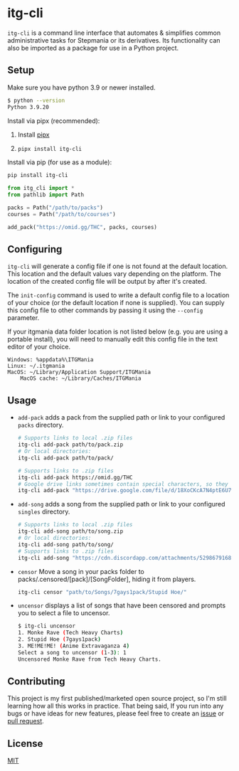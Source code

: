 # itg-cli

`itg-cli` is a command line interface that automates & simplifies common
administrative tasks for Stepmania or its derivatives. Its functionality can
also be imported as a package for use in a Python project.

## Setup

Make sure you have python 3.9 or newer installed.

```Bash
$ python --version
Python 3.9.20
```

Install via pipx (recommended):

1. Install [pipx](https://pipx.pypa.io/stable/)

2. ```Bash
   pipx install itg-cli
   ```

Install via pip (for use as a module):

```Bash
pip install itg-cli
```

```python
from itg_cli import *
from pathlib import Path

packs = Path("/path/to/packs")
courses = Path("/path/to/courses")

add_pack("https://omid.gg/THC", packs, courses)
```

## Configuring

`itg-cli` will generate a config file if one is not found at the default
location. This location and the default values vary depending on the platform.
The location of the created config file will be output by after it's created.

The `init-config` command is used to write a default config file to a location
of your choice (or the default location if none is supplied). You can supply
this config file to other commands by passing it using the `--config`
parameter.

If your itgmania data folder location is not listed below (e.g. you are using a
portable install), you will need to manually edit this config file in the text
editor of your choice.

```plaintext
Windows: %appdata%\ITGMania
Linux: ~/.itgmania
MacOS: ~/Library/Application Support/ITGMania
    MacOS cache: ~/Library/Caches/ITGMania
```

## Usage

* `add-pack` adds a pack from the supplied path or link to your configured `packs`
  directory.
  
    ```Bash
    # Supports links to local .zip files
    itg-cli add-pack path/to/pack.zip
    # Or local directories:
    itg-cli add-pack path/to/pack/

    # Supports links to .zip files
    itg-cli add-pack https://omid.gg/THC
    # Google drive links sometimes contain special characters, so they should be surrounded in quotes
    itg-cli add-pack "https://drive.google.com/file/d/18XoCKcA7N4ptE6U7wOJIJgfVwTAyuA10/view"
    ```

* `add-song` adds a song from the supplied path or link to your configured
  `singles` directory.

    ```Bash
    # Supports links to local .zip files
    itg-cli add-song path/to/song.zip
    # Or local directories:
    itg-cli add-song path/to/song/
    # Supports links to .zip files
    itg-cli add-song "https://cdn.discordapp.com/attachments/529867916833718294/1286510412262805524/Love_Bomb.zip?ex=66ee2bb0&is=66ecda30&hm=6c6ac229657a01b0f48995ed236a22889502c5407478cfe6151596f4355ca7b4&"
    ```

* `censor` Move a song in your packs folder to packs/.censored/\[pack]/\[SongFolder],
  hiding it from players.

    ```Bash
    itg-cli censor "path/to/Songs/7gays1pack/Stupid Hoe/"
    ```

* `uncensor` displays a list of songs that have been censored and prompts you to
  select a file to uncensor.

    ```Bash
    $ itg-cli uncensor
    1. Monke Rave (Tech Heavy Charts)
    2. Stupid Hoe (7gays1pack)
    3. ME!ME!ME! (Anime Extravaganza 4)
    Select a song to uncensor (1-3): 1
    Uncensored Monke Rave from Tech Heavy Charts.
    ```

## Contributing

This project is my first published/marketed open source project, so I'm still
learning how all this works in practice. That being said, If you run into any bugs
or have ideas for new features, please feel free to create an [issue](https://github.com/lucdar/itg-cli/issues) or [pull request](https://github.com/lucdar/itg-cli/pulls).

## License

[MIT](https://choosealicense.com/licenses/mit/)
